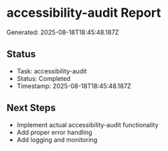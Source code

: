 # accessibility-audit Report

Generated: 2025-08-18T18:45:48.187Z

## Status
- Task: accessibility-audit
- Status: Completed
- Timestamp: 2025-08-18T18:45:48.187Z

## Next Steps
- Implement actual accessibility-audit functionality
- Add proper error handling
- Add logging and monitoring
